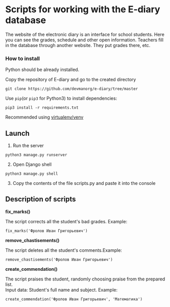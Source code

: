 # Scripts for working with the E-diary database #

The website of the electronic diary is an interface for school students. Here you can see the grades, schedule and other open information. Teachers fill in the database through another website. They put grades there, etc.

### How to install ### 

Python should be already installed.  

Copy the repository of E-diary and go to the created directory
```commandline
git clone https://github.com/devmanorg/e-diary/tree/master
```

Use `pip`(or `pip3` for Python3) to install dependencies:
```commandline
pip3 install -r requirements.txt
```
Recommended using [virtualenv/venv](https://docs.python.org/3/library/venv.html)

## Launch ##

1. Run the server
```
python3 manage.py runserver
```

2. Open Django shell
```
python3 manage.py shell
```

3. Copy the contents of the file scripts.py and paste it into the console

## Description of scripts ##

**fix_marks()**

The script corrects all the student's bad grades. Example:
```
fix_marks('Фролов Иван Григорьевич')
```

**remove_chastisements()**

The script deletes all the student's comments.Example:
```
remove_chastisements('Фролов Иван Григорьевич')
```

**create_commendation()**

The script praises the student, randomly choosing praise from the prepared list.  
Input data: Student's full name and subject. Example:
```
create_commendation('Фролов Иван Григорьевич', 'Математика')
```
